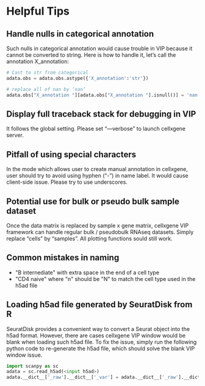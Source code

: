 # Helpful Tips

## Handle nulls in categorical annotation
Such nulls in categorical annotation would cause trouble in VIP because it cannot be converted to string. Here is how to handle it, let’s call the annotation X_annotation:




```python
# Cast to str from categorical
adata.obs = adata.obs.astype({'X_annotation':'str'})

# replace all of nan by ‘nan’
adata.obs["X_annotation "][adata.obs["X_annotation "].isnull()] = 'nan'
```

## Display full traceback stack for debugging in VIP
It follows the global setting. Please set “—verbose” to launch cellxgene server. 

## Pitfall of using special characters
In the mode which allows user to create manual annotation in cellxgene, user should try to avoid using hyphen (“-”) in name label. It would cause client-side issue. Please try to use underscores.

## Potential use for bulk or pseudo bulk sample dataset
Once the data matrix is replaced by sample x gene matrix, cellxgene VIP framework can handle regular bulk / pseudobulk RNAseq datasets. Simply replace “cells” by “samples”. All plotting functions sould still work.

## Common mistakes in naming
* "B internediate<extra space>" with extra space in the end of a cell type
* "CD4 naive" where "n" should be "N" to match the cell type used in the h5ad file

## Loading h5ad file generated by SeuratDisk from R
SeuratDisk provides a convenient way to convert a Seurat object into the h5ad format. However, there are cases cellxgene VIP window would be blank when loading such h5ad file. To fix the issue, simply run the following python code to re-generate the h5ad file, which should solve the blank VIP window issue.


```python
import scanpy as sc
adata = sc.read_h5ad(<input h5ad>)
adata.__dict__['_raw'].__dict__['_var'] = adata.__dict__['_raw'].__dict__['_var'].rename(columns={'_index': 'features'})
```

